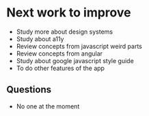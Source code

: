 # Next work to improve

- Study more about design systems
- Study about a11y
- Review concepts from javascript weird parts
- Review concepts from angular
- Study about google javascript style guide
- To do other features of the app

## Questions

- No one at the moment
